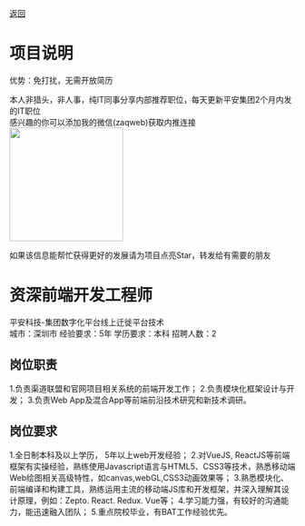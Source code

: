 [返回](../../)

# 项目说明

优势：免打扰，无需开放简历

本人非猎头，非人事，纯IT同事分享内部推荐职位，每天更新平安集团2个月内发的IT职位  
感兴趣的你可以添加我的微信(zaqweb)获取内推连接  
<img src="https://github.com/zaqweb/PA-IT-JOBS/blob/master/WechatICode.jpeg"  height="200" width="200">

如果该信息能帮忙获得更好的发展请为项目点亮Star，转发给有需要的朋友

# 资深前端开发工程师
平安科技-集团数字化平台线上迁徙平台技术  
城市：深圳市 经验要求：5年 学历要求：本科  招聘人数：2

## 岗位职责
1.负责渠道联盟和官网项目相关系统的前端开发工作；
2.负责模块化框架设计与开发；
3.负责Web App及混合App等前端前沿技术研究和新技术调研。

## 岗位要求
1.全日制本科及以上学历， 5年以上web开发经验；
2.对VueJS, ReactJS等前端框架有实操经验，熟练使用Javascript语言与HTML5、CSS3等技术，熟悉移动端Web绘图相关高级特性，如canvas,webGL,CSS3动画效果等；
3.熟悉模块化、前端编译和构建工具，熟练运用主流的移动端JS库和开发框架，并深入理解其设计原理，例如：Zepto. React. Redux. Vue等；
4.学习能力强，有较好的沟通能力，能迅速融入团队；
5.重点院校毕业，有BAT工作经验优先。




